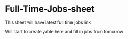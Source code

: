 # Full-Time-Jobs-sheet
This sheet will have latest full time jobs link


Will start to create yable here and fill in jobs from tomorrow
